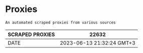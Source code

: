 # Proxies
    An automated scraped proxies from various sources

| SCRAPED PROXIES | 22632            |
|-----------------|---------------------------|
| DATE            | 2023-06-13 21:32:24 GMT+3          |